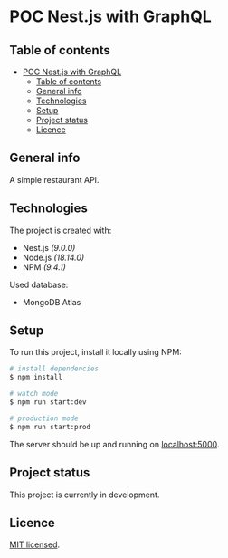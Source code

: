 # POC Nest.js with GraphQL

## Table of contents

- [POC Nest.js with GraphQL](#poc-nestjs-with-graphql)
  - [Table of contents](#table-of-contents)
  - [General info](#general-info)
  - [Technologies](#technologies)
  - [Setup](#setup)
  - [Project status](#project-status)
  - [Licence](#licence)

## General info

A simple restaurant API.

## Technologies

The project is created with:

- Nest.js _(9.0.0)_
- Node.js _(18.14.0)_
- NPM _(9.4.1)_

Used database:

- MongoDB Atlas

## Setup

To run this project, install it locally using NPM:

```bash
# install dependencies
$ npm install
```

```bash
# watch mode
$ npm run start:dev

# production mode
$ npm run start:prod
```

The server should be up and running on [localhost:5000](http://localhost:5000/).

## Project status

This project is currently in development.

## Licence

[MIT licensed](LICENSE).
